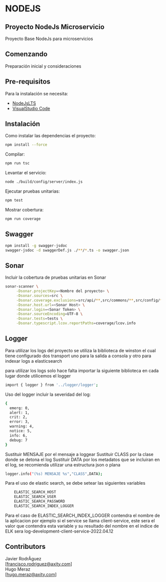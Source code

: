 # NODEJS

## Proyecto NodeJs Microservicio  

Proyecto Base NodeJs para microservicios

## Comenzando

Preparación inicial y consideraciones

## Pre-requisitos

Para la instalación se necesita:

* [NodeJsLTS](https://nodejs.org/)  
* [VisualStudio Code](https://code.visualstudio.com/)  

## Instalación

Como instalar las dependencias el proyecto:

```bash
npm install --force
```

Compilar:

```bash  
npm run tsc
```

Levantar el servicio:  

```bash  
node ./build/config/server/index.js
```

Ejecutar pruebas unitarias:  

```bash  
npm test
```

Mostrar cobertura:  

```bash  
npm run coverage
```

## Swagger  

```bash
npm install -g swagger-jsdoc
swagger-jsdoc -d swaggerDef.js ./**/*.ts -o swagger.json
```

## Sonar

Incluir la cobertura de pruebas unitarias en Sonar

```bash
sonar-scanner \
	 -Dsonar.projectKey=<Nombre del proyecto> \
	 -Dsonar.sources=src \
	 -Dsonar.coverage.exclusions=src/api/**,src/commons/**,src/config/**,src/models/**,src/to/**,src/facade/index.ts,src/facade/**/index.ts \
	 -Dsonar.host.url=<Sonar Host> \
	 -Dsonar.login=<Sonar Token> \
	 -Dsonar.sourceEncoding=UTF-8 \
	 -Dsonar.tests=tests \
	 -Dsonar.typescript.lcov.reportPaths=coverage/lcov.info
```
## Logger

Para utilizar los logs del proyecto se utiliza la biblioteca de winston el cual tiene configurado dos transport uno para la salida a consola y otro para indexar logs a elasticsearch 

para utilizar los logs solo hace falta importar la siguiente biblioteca en cada lugar donde utilicemos el logger 
```bash
import { logger } from '../logger/logger';
```
Uso del logger
incluir la severidad del log:
```bash
{
  emerg: 0,
  alert: 1,
  crit: 2,
  error: 3,
  warning: 4,
  notice: 5,
  info: 6,
  debug: 7
}
```
Sustituir MENSAJE por el mensaje a loggear
Sustituir CLASS por la clase donde se detona el log
Sustituir DATA por los metadatos que se incluiran en el log, se recomienda utilizar una estructura json o plana
```bash
logger.info("(%s) MENSAJE %s","CLASS",DATA); 
```
Para el uso de elastic search, se debe setear las siguientes variables
```bash
	ELASTIC_SEARCH_HOST
	ELASTIC_SEARCH_USER
	ELASTIC_SEARCH_PASSWORD
	ELASTIC_SEARCH_INDEX_LOGGER
```
Para el caso de ELASTIC_SEARCH_INDEX_LOGGER contendra el nombre de la aplicacion por ejemplo si el service se llama client-service, este sera el valor que contendra esta variable y su resultado del nombre en el indice de ELK sera log-development-client-service-2022.04.12

## Contributors

Javier RodrÃ­guez  
[francisco.rodriguez@axity.com]  
Hugo Meraz  
[hugo.meraz@axity.com]  